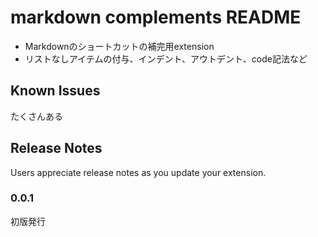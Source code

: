 # markdown complements README

* Markdownのショートカットの補完用extension
* リストなしアイテムの付与、インデント、アウトデント、code記法など

## Known Issues

たくさんある

## Release Notes

Users appreciate release notes as you update your extension.

### 0.0.1

初版発行
